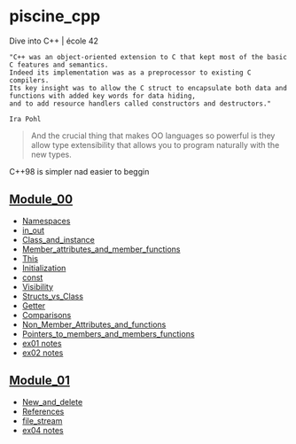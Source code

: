 # piscine_cpp
Dive into C++ | école 42



```
"C++ was an object-oriented extension to C that kept most of the basic C features and semantics.
Indeed its implementation was as a preprocessor to existing C compilers.
Its key insight was to allow the C struct to encapsulate both data and
functions with added key words for data hiding,
and to add resource handlers called constructors and destructors."

Ira Pohl
```



> And the crucial thing that makes OO languages so powerful is they allow type extensibility that allows you to program naturally with the new types.




C++98 is simpler nad easier to beggin



## [Module_00](https://github.com/paulahemsi/piscine_cpp/blob/main/module_00)

* [Namespaces](https://github.com/paulahemsi/piscine_cpp/blob/main/module_00/README.md#Namespaces)
* [in_out](https://github.com/paulahemsi/piscine_cpp/blob/main/module_00/README.md#in_out)
* [Class_and_instance](https://github.com/paulahemsi/piscine_cpp/blob/main/module_00/README.md#Class_and_instance)
* [Member_attributes_and_member_functions](https://github.com/paulahemsi/piscine_cpp/blob/main/module_00/README.md#Member_attributes_and_member_functions)
* [This](https://github.com/paulahemsi/piscine_cpp/blob/main/module_00/README.md#This)
* [Initialization](https://github.com/paulahemsi/piscine_cpp/blob/main/module_00/README.md#Initialization)
* [const](https://github.com/paulahemsi/piscine_cpp/blob/main/module_00/README.md#const)
* [Visibility](https://github.com/paulahemsi/piscine_cpp/blob/main/module_00/README.md#Visibility)
* [Structs_vs_Class](https://github.com/paulahemsi/piscine_cpp/blob/main/module_00/README.md#Structs_vs_Class)
* [Getter](https://github.com/paulahemsi/piscine_cpp/blob/main/module_00/README.md#Getter)
* [Comparisons](https://github.com/paulahemsi/piscine_cpp/blob/main/module_00/README.md#Comparisons)
* [Non_Member_Attributes_and_functions](https://github.com/paulahemsi/piscine_cpp/blob/main/module_00/README.md#Non_Member_Attributes_and_functions)
* [Pointers_to_members_and_members_functions](https://github.com/paulahemsi/piscine_cpp/blob/main/module_00/README.md#Pointers_to_members_and_members_functions)
* [ex01 notes](https://github.com/paulahemsi/piscine_cpp/blob/main/module_00/README.md#ex01)
* [ex02 notes](https://github.com/paulahemsi/piscine_cpp/blob/main/module_00/README.md#ex02)

## [Module_01](https://github.com/paulahemsi/piscine_cpp/blob/main/module_01)

* [New_and_delete](https://github.com/paulahemsi/piscine_cpp/blob/main/module_01/README.md#New_and_delete)
* [References](https://github.com/paulahemsi/piscine_cpp/blob/main/module_01/README.md#References)
* [file_stream](https://github.com/paulahemsi/piscine_cpp/blob/main/module_01/README.md#file_stream)
* [ex04 notes](https://github.com/paulahemsi/piscine_cpp/blob/main/module_01/README.md#ex04)
